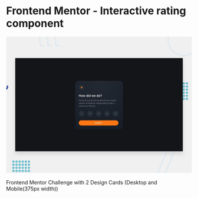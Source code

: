 # Frontend Mentor - Interactive rating component

![Design preview for the Interactive rating component coding challenge](./design/desktop-preview.jpg)

Frontend Mentor Challenge with 2 Design Cards (Desktop and Mobile(375px width))
